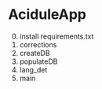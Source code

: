 # AciduleApp
0. install requirements.txt
1. corrections
2. createDB
3. populateDB
4. lang_det
5. main
